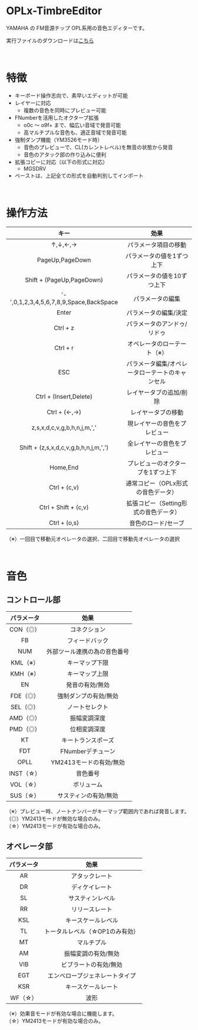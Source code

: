 # OPLx-TimbreEditor
YAMAHA の FM音源チップ OPL系用の音色エディターです。

実行ファイルのダウンロードは[こちら](https://github.com/DM-88mkII/OPLx-TimbreEditor/blob/main/OPLx-TimbreEditor/x64/Release/OPLx-TimbreEditor.exe)  

<br>

# 特徴
* キーボード操作志向で、素早いエディットが可能
* レイヤーに対応
  * 複数の音色を同時にプレビュー可能
* FNumberを活用したオクターブ拡張
  * o0c ～ o9f+ まで、幅広い音域で発音可能
  * 高マルチプルな音色も、適正音域で発音可能
* 強制ダンプ機能（YM3526モード時）
  * 音色のプレビューで、CL(カレントレベル)を無音の状態から発音
  * 音色のアタック部の作り込みに便利
* 拡張コピーに対応（以下の形式に対応）
  * MGSDRV
* ペーストは、上記全ての形式を自動判別してインポート

<br>

# 操作方法
|キー|効果|
|:-:|:-:|
|↑,↓,←,→|パラメータ項目の移動|
|PageUp,PageDown|パラメータの値を1ずつ上下|
|Shift + (PageUp,PageDown)|パラメータの値を10ずつ上下|
|'-',0,1,2,3,4,5,6,7,8,9,Space,BackSpace|パラメータの編集|
|Enter|パラメータの編集/決定|
|Ctrl + z|パラメータのアンドゥ/リドゥ|
|Ctrl + r|オペレータのローテート（※）|
|ESC|パラメータ編集/オペレータローテートのキャンセル|
|Ctrl + (Insert,Delete)|レイヤータブの追加/削除|
|Ctrl + (←,→)|レイヤータブの移動|
|z,s,x,d,c,v,g,b,h,n,j,m,','|現レイヤーの音色をプレビュー|
|Shift + (z,s,x,d,c,v,g,b,h,n,j,m,',')|全レイヤーの音色をプレビュー|
|Home,End|プレビューのオクターブを1ずつ上下|
|Ctrl + (c,v)|通常コピー（OPLx形式の音色データ）|
|Ctrl + Shift + (c,v)|拡張コピー（Setting形式の音色データ）|
|Ctrl + (o,s)|音色のロード/セーブ|

（※）一回目で移動元オペレータの選択、二回目で移動先オペレータの選択  

<br>

# 音色
## コントロール部
|パラメータ|効果|
|:-:|:-:|
|CON（◎）|コネクション|
|FB|フィードバック|
|NUM|外部ツール連携の為の音色番号|
|KML（※）|キーマップ下限|
|KMH（※）|キーマップ上限|
|EN|発音の有効/無効|
|FDE（◎）|強制ダンプの有効/無効|
|SEL（◎）|ノートセレクト|
|AMD（◎）|振幅変調深度|
|PMD（◎）|位相変調深度|
|KT|キートランスポーズ|
|FDT|FNumberデチューン|
|OPLL|YM2413モードの有効/無効|
|INST（☆）|音色番号|
|VOL（☆）|ボリューム|
|SUS（☆）|サスティンの有効/無効|

（※）プレビュー時、ノートナンバーがキーマップ範囲内であれば発音します。  
（◎）YM2413モードが無効な場合のみ。  
（☆）YM2413モードが有効な場合のみ。  

## オペレータ部
|パラメータ|効果|
|:-:|:-:|
|AR|アタックレート|
|DR|ディケイレート|
|SL|サスティンレベル|
|RR|リリースレート|
|KSL|キースケールレベル|
|TL|トータルレベル（☆OP1のみ有効）|
|MT|マルチプル|
|AM|振幅変調の有効/無効|
|VIB|ビブラートの有効/無効|
|EGT|エンベロープジェネレートタイプ|
|KSR|キースケールレート|
|WF（☆）|波形|

（※）効果音モードが有効な場合に機能します。  
（☆）YM2413モードが有効な場合のみ。  
